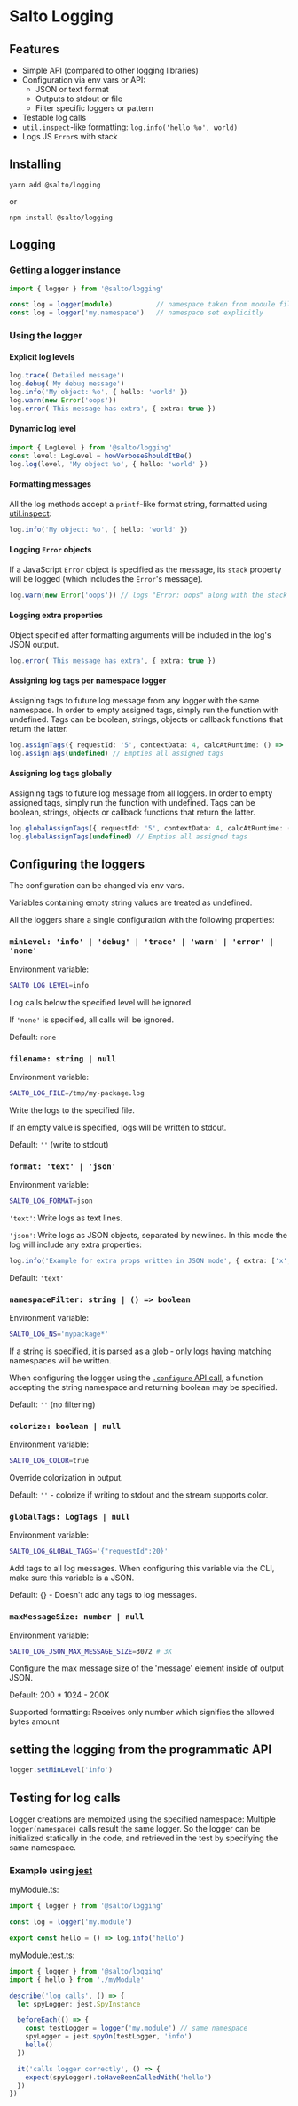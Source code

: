 # Salto Logging

## Features

- Simple API (compared to other logging libraries)
- Configuration via env vars or API:
  - JSON or text format
  - Outputs to stdout or file
  - Filter specific loggers or pattern
- Testable log calls
- `util.inspect`-like formatting: `log.info('hello %o', world)`
- Logs JS `Error`s with stack

## Installing

```yarn add @salto/logging```

or

```npm install @salto/logging```

## Logging

### Getting a logger instance

```typescript
import { logger } from '@salto/logging'

const log = logger(module)           // namespace taken from module filename
const log = logger('my.namespace')   // namespace set explicitly
```

### Using the logger

#### Explicit log levels

```typescript
log.trace('Detailed message')
log.debug('My debug message')
log.info('My object: %o', { hello: 'world' })
log.warn(new Error('oops'))
log.error('This message has extra', { extra: true })
```

#### Dynamic log level

```typescript
import { LogLevel } from '@salto/logging'
const level: LogLevel = howVerboseShouldItBe()
log.log(level, 'My object %o', { hello: 'world' })
```

#### Formatting messages

All the log methods accept a `printf`-like format string, formatted using [util.inspect](https://nodejs.org/api/util.html#util_util_format_format_args):

```typescript
log.info('My object: %o', { hello: 'world' })
```

#### Logging `Error` objects

If a JavaScript `Error` object is specified as the message, its `stack` property will be logged (which includes the `Error`'s message).

```typescript
log.warn(new Error('oops')) // logs "Error: oops" along with the stack trace
```

#### Logging extra properties

Object specified after formatting arguments will be included in the log's JSON output.

```typescript
log.error('This message has extra', { extra: true })
```

#### Assigning log tags per namespace logger

Assigning tags to future log message from any logger with the same namespace. In order to empty assigned tags,
simply run the function with undefined. Tags can be boolean, strings, objects or callback functions that return the latter.

```typescript
log.assignTags({ requestId: '5', contextData: 4, calcAtRuntime: () => 'caclulated at runtime' })
log.assignTags(undefined) // Empties all assigned tags
```

#### Assigning log tags globally

Assigning tags to future log message from all loggers. In order to empty assigned tags, simply run the function with undefined. Tags can be boolean, strings, objects or callback functions that return the latter.

```typescript
log.globalAssignTags({ requestId: '5', contextData: 4, calcAtRuntime: () => 'caclulated at runtime' })
log.globalAssignTags(undefined) // Empties all assigned tags
```



## Configuring the loggers

The configuration can be changed via env vars.

Variables containing empty string values are treated as undefined.

All the loggers share a single configuration with the following properties:

### `minLevel: 'info' | 'debug' | 'trace' | 'warn' | 'error' | 'none'`

Environment variable:

```bash
SALTO_LOG_LEVEL=info
```

Log calls below the specified level will be ignored.

If `'none'` is specified, all calls will be ignored.

Default: `none`

### `filename: string | null`

Environment variable:

```bash
SALTO_LOG_FILE=/tmp/my-package.log
```

Write the logs to the specified file.

If an empty value is specified, logs will be written to stdout.

Default: `''` (write to stdout)

### `format: 'text' | 'json'`

Environment variable:

```bash
SALTO_LOG_FORMAT=json
```

`'text'`: Write logs as text lines.

`'json'`: Write logs as JSON objects, separated by newlines. In this mode the log will include any extra properties:

```typescript
log.info('Example for extra props written in JSON mode', { extra: ['x', 'y'] })
```

Default: `'text'`

### `namespaceFilter: string | () => boolean`

Environment variable:

```bash
SALTO_LOG_NS='mypackage*'
```

If a string is specified, it is parsed as a [glob](https://en.wikipedia.org/wiki/Glob_%28programming%29) - only logs having matching namespaces will be written.

When configuring the logger using the [`.configure` API call](#configure_API), a function accepting the string namespace and returning boolean may be specified.

Default: `''` (no filtering)

### `colorize: boolean | null`

Environment variable:

```bash
SALTO_LOG_COLOR=true
```

Override colorization in output.

Default: `''` - colorize if writing to stdout and the stream supports color.

### `globalTags: LogTags | null`

Environment variable:

```bash
SALTO_LOG_GLOBAL_TAGS='{"requestId":20}'
```

Add tags to all log messages. When configuring this variable via the CLI, make sure this variable is a JSON.

Default: {} - Doesn't add any tags to log messages. 

### `maxMessageSize: number | null`

Environment variable:

```bash
SALTO_LOG_JSON_MAX_MESSAGE_SIZE=3072 # 3K
```

Configure the max message size of the 'message' element inside of output JSON.

Default: 200 * 1024 - 200K

Supported formatting: Receives only number which signifies the allowed bytes amount

## <a name="configure_API"></a>setting the logging from the programmatic API

```typescript
logger.setMinLevel('info')
```

## Testing for log calls

Logger creations are memoized using the specified namespace: Multiple `logger(namespace)` calls result the same logger. So the logger can be initialized statically in the code, and retrieved in the test by specifying the same namespace.

### Example using [jest](https://jestjs.io)

myModule.ts:

```typescript
import { logger } from '@salto/logging'

const log = logger('my.module')

export const hello = () => log.info('hello')
```

myModule.test.ts:

```typescript
import { logger } from '@salto/logging'
import { hello } from './myModule'

describe('log calls', () => {
  let spyLogger: jest.SpyInstance

  beforeEach(() => {
    const testLogger = logger('my.module') // same namespace
    spyLogger = jest.spyOn(testLogger, 'info')
    hello()
  })

  it('calls logger correctly', () => {
    expect(spyLogger).toHaveBeenCalledWith('hello')
  })
})
```
